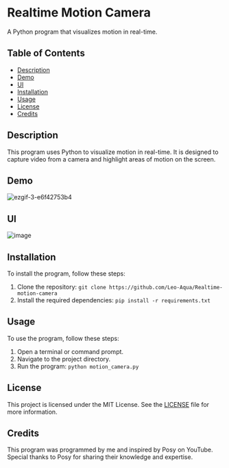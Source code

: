 # Realtime Motion Camera

A Python program that visualizes motion in real-time.

## Table of Contents
- [Description](#description)
- [Demo](#demo)
- [UI](#ui)
- [Installation](#installation)
- [Usage](#usage)
- [License](#license)
- [Credits](#credits)

## Description
This program uses Python to visualize motion in real-time. It is designed to capture video from a camera and highlight areas of motion on the screen. 

## Demo
![ezgif-3-e6f42753b4](https://github.com/Leo-Aqua/Realtime-motion-camera/assets/88901298/ad75d0f6-c476-404b-9127-f974c928b2ee)

## UI

![image](https://github.com/Leo-Aqua/Realtime-motion-camera/assets/88901298/94edb780-8eb2-430d-8e62-04fa9f43c492)


## Installation
To install the program, follow these steps:
1. Clone the repository: `git clone https://github.com/Leo-Aqua/Realtime-motion-camera`
2. Install the required dependencies: `pip install -r requirements.txt`

## Usage
To use the program, follow these steps:
1. Open a terminal or command prompt.
2. Navigate to the project directory.
3. Run the program: `python motion_camera.py`

## License
This project is licensed under the MIT License. See the [LICENSE](LICENSE) file for more information.

## Credits
This program was programmed by me and inspired by Posy on YouTube. Special thanks to Posy for sharing their knowledge and expertise.
